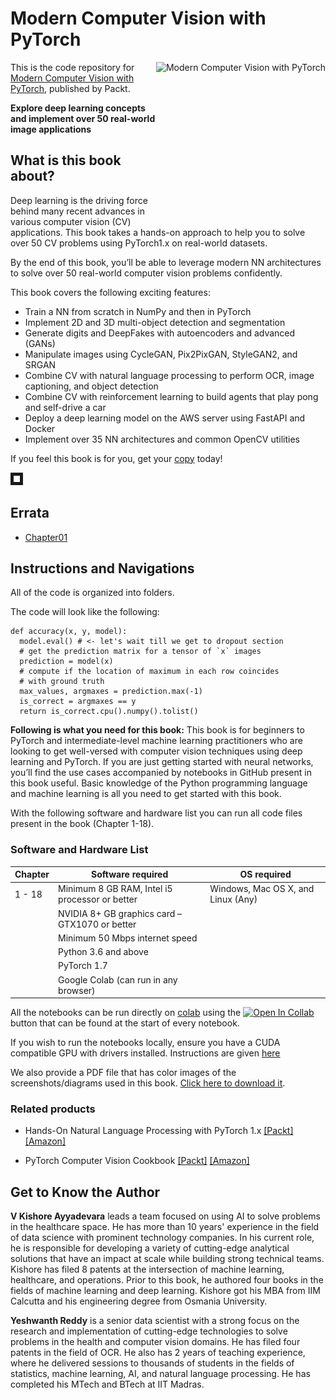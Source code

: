 # Modern Computer Vision with PyTorch

<a href="https://www.packtpub.com/product/modern-computer-vision-with-pytorch/9781839213472?utm_source=github&utm_medium=repository&utm_campaign=9781839213472"><img src="https://static.packt-cdn.com/products/9781839213472/cover/smaller" alt="Modern Computer Vision with PyTorch" height="256px" align="right"></a>

This is the code repository for [Modern Computer Vision with PyTorch](https://www.packtpub.com/product/modern-computer-vision-with-pytorch/9781839213472?utm_source=github&utm_medium=repository&utm_campaign=9781839213472), published by Packt.

**Explore deep learning concepts and implement over 50 real-world image applications**

## What is this book about?
Deep learning is the driving force behind many recent advances in various computer vision (CV) applications. This book takes a hands-on approach to help you to solve over 50 CV problems using PyTorch1.x on real-world datasets.

By the end of this book, you’ll be able to leverage modern NN architectures to solve over 50 real-world computer vision problems confidently.

This book covers the following exciting features: 
* Train a NN from scratch in NumPy and then in PyTorch
* Implement 2D and 3D multi-object detection and segmentation
* Generate digits and DeepFakes with autoencoders and advanced (GANs)
* Manipulate images using CycleGAN, Pix2PixGAN, StyleGAN2, and SRGAN
* Combine CV with natural language processing to perform OCR, image captioning, and object detection
* Combine CV with reinforcement learning to build agents that play pong and self-drive a car
* Deploy a deep learning model on the AWS server using FastAPI and Docker
* Implement over 35 NN architectures and common OpenCV utilities

If you feel this book is for you, get your [copy](https://www.amazon.com/dp/1839213477) today!

<a href="https://www.packtpub.com/?utm_source=github&utm_medium=banner&utm_campaign=GitHubBanner"><img src="https://raw.githubusercontent.com/PacktPublishing/GitHub/master/GitHub.png" alt="https://www.packtpub.com/" border="5" /></a>
## Errata
- [Chapter01](Chapter01/readme.md)

## Instructions and Navigations
All of the code is organized into folders.

The code will look like the following:
```
def accuracy(x, y, model):
  model.eval() # <- let's wait till we get to dropout section
  # get the prediction matrix for a tensor of `x` images
  prediction = model(x)
  # compute if the location of maximum in each row coincides
  # with ground truth
  max_values, argmaxes = prediction.max(-1)
  is_correct = argmaxes == y
  return is_correct.cpu().numpy().tolist()
```

**Following is what you need for this book:**
This book is for beginners to PyTorch and intermediate-level machine learning practitioners who are looking to get well-versed with computer vision techniques using deep learning and PyTorch. If you are just getting started with neural networks, you’ll find the use cases accompanied by notebooks in GitHub present in this book useful. Basic knowledge of the Python programming language and machine learning is all you need to get started with this book. 

With the following software and hardware list you can run all code files present in the book (Chapter 1-18).

### Software and Hardware List

| Chapter  | Software required                                                                    | OS required                        |
| -------- | -------------------------------------------------------------------------------------| -----------------------------------|
| 1 - 18   |  Minimum 8 GB RAM, Intel i5 processor or better                                      | Windows, Mac OS X, and Linux (Any) |
|          |  NVIDIA 8+ GB graphics card – GTX1070 or better                                      |                                    |
|          |  Minimum 50 Mbps internet speed                                                      |                                    |
|          |   Python 3.6 and above                                                               |                                    |
|          |  PyTorch 1.7                                                                         |                                    |
|          |  Google Colab (can run in any browser)                             						      |                                    |

All the notebooks can be run directly on [colab](https://colab.google.com) using the [![Open In Collab](https://colab.research.google.com/assets/colab-badge.svg)](https://github.com/PacktPublishing/Modern-Computer-Vision-with-PyTorch/) button that can be found at the start of every notebook.

If you wish to run the notebooks locally, ensure you have a CUDA compatible GPU with drivers installed. Instructions are given [here](https://github.com/PacktPublishing/Modern-Computer-Vision-with-PyTorch/blob/master/Install-CUDA-Drivers.md)

We also provide a PDF file that has color images of the screenshots/diagrams used in this book. [Click here to download it](https://static.packt-cdn.com/downloads/9781839213472_ColorImages.pdf).


### Related products <Other books you may enjoy>
* Hands-On Natural Language Processing with PyTorch 1.x [[Packt]](https://www.packtpub.com/product/hands-on-natural-language-processing-with-pytorch-1-x/9781789802740) [[Amazon]](https://www.amazon.com/dp/1789802741)

* PyTorch Computer Vision Cookbook [[Packt]](https://www.packtpub.com/product/pytorch-computer-vision-cookbook/9781838644833) [[Amazon]](https://www.amazon.com/dp/B0862CX2ZL)

## Get to Know the Author
**V Kishore Ayyadevara** leads a team focused on using AI to solve problems in the healthcare space. He has more than 10 years' experience in the field of data science with prominent technology companies. In his current role, he is responsible for developing a variety of cutting-edge analytical solutions that have an impact at scale while building strong technical teams. Kishore has filed 8 patents at the intersection of machine learning, healthcare, and operations. Prior to this book, he authored four books in the fields of machine learning and deep learning. Kishore got his MBA from IIM Calcutta and his engineering degree from Osmania University.

**Yeshwanth Reddy** is a senior data scientist with a strong focus on the research and implementation of cutting-edge technologies to solve problems in the health and computer vision domains. He has filed four patents in the field of OCR. He also has 2 years of teaching experience, where he delivered sessions to thousands of students in the fields of statistics, machine learning, AI, and natural language processing. He has completed his MTech and BTech at IIT Madras.


